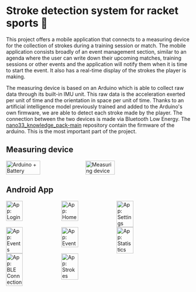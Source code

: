 # Stroke detection system for racket sports 🏸

This project offers a mobile application that connects to a measuring device for the collection of strokes during a training session or match. The mobile application consists broadly of an event management section, similar to an agenda where the user can write down their upcoming matches, training sessions or other events and the application will notify them when it is time to start the event. It also has a real-time display of the strokes the player is making.

The measuring device is based on an Arduino which is able to collect raw data through its built-in IMU unit. This raw data is the acceleration exerted per unit of time and the orientation in space per unit of time. Thanks to an artificial intelligence model previously trained and added to the Arduino's own firmware, we are able to detect each stroke made by the player. The connection between the two devices is made via Bluetooth Low Energy.
The [nano33_knowledge_pack-main](https://github.com/marioruub/nano33_knowledge_pack-main) repository contain the firmware of the arduino. This is the most important part of the project.

## Measuring device

<div style="display: flex; flex-wrap: wrap;">
  <img src="https://github.com/marioruub/Stroke-detection-system-for-racket-sports/blob/main/img/Arduino.jpg" alt="Arduino + Battery" width="43%" height="43%">
  <img src="https://github.com/marioruub/Stroke-detection-system-for-racket-sports/blob/main/img/Device.jpg" alt="Measuring device" width="40%" height="40%">
</div>

## Android App

<div style="display: flex; flex-wrap: wrap;">
    <img src="https://github.com/marioruub/Stroke-detection-system-for-racket-sports/blob/main/img/login.jpg" alt="App: Login" width="30%" height="30%">
    <img src="https://github.com/marioruub/Stroke-detection-system-for-racket-sports/blob/main/img/home.jpg" alt="App: Home" width="30%" height="30%">
    <img src="https://github.com/marioruub/Stroke-detection-system-for-racket-sports/blob/main/img/settings.jpg" alt="App: Settings" width="30%" height="30%">
</div>


<div style="display: flex; flex-wrap: wrap;">
  <img src="https://github.com/marioruub/Stroke-detection-system-for-racket-sports/blob/main/img/events.jpg" alt="App: Events" width="30%" height="30%">
  <img src="https://github.com/marioruub/Stroke-detection-system-for-racket-sports/blob/main/img/event.jpg" alt="App: Event" width="30%" height="30%">
  <img src="https://github.com/marioruub/Stroke-detection-system-for-racket-sports/blob/main/img/statistics.jpg" alt="App: Statistics" width="30%" height="30%">
</div>

<div style="display: flex; flex-wrap: wrap;">
  <img src="https://github.com/marioruub/Stroke-detection-system-for-racket-sports/blob/main/img/ble.jpg" alt="App: BLE Connection" width="30%" height="30%">
  <img src="https://github.com/marioruub/Stroke-detection-system-for-racket-sports/blob/main/img/strokes.jpg" alt="App: Strokes" width="30%" height="30%">
</div>
